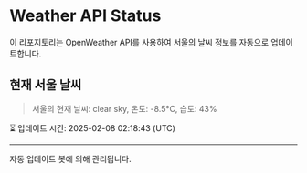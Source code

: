 
# Weather API Status

이 리포지토리는 OpenWeather API를 사용하여 서울의 날씨 정보를 자동으로 업데이트합니다.

## 현재 서울 날씨
> 서울의 현재 날씨: clear sky, 온도: -8.5°C, 습도: 43%

⏳ 업데이트 시간: 2025-02-08 02:18:43 (UTC)

---
자동 업데이트 봇에 의해 관리됩니다.
